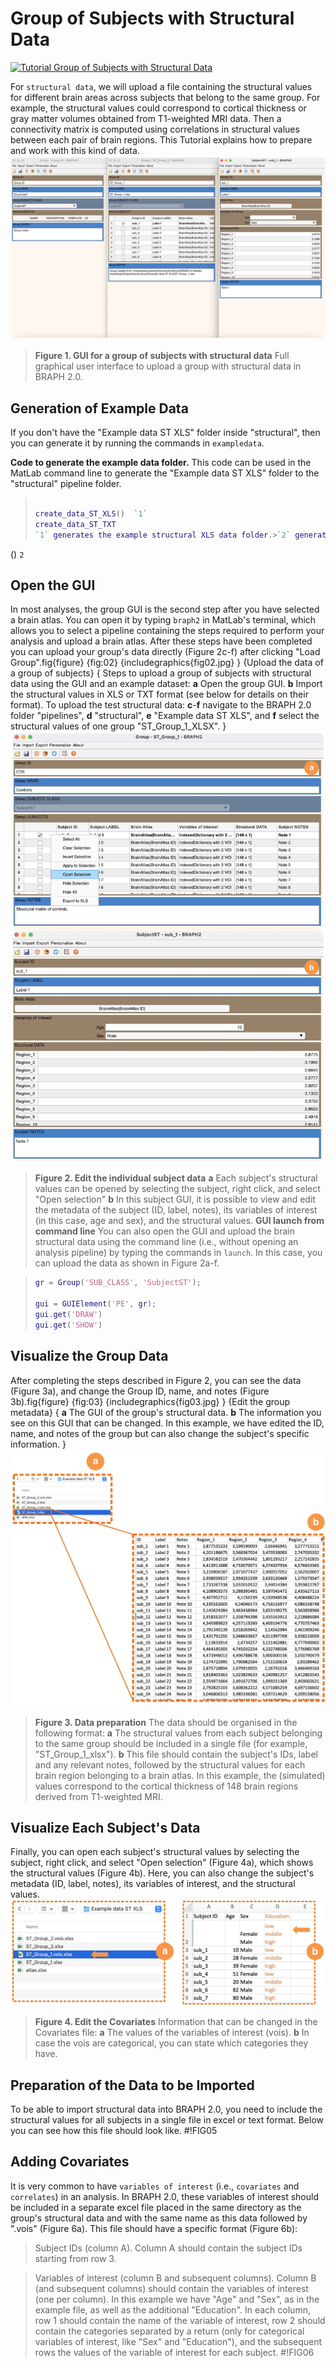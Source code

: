 # Group of Subjects with Structural Data

[![Tutorial Group of Subjects with Structural Data](https://img.shields.io/badge/PDF-Download-red?style=flat-square&logo=adobe-acrobat-reader)](tut_gr_st.pdf)

For `structural data`, we will upload a file containing the structural values for different brain areas across subjects that belong to the same group. For example, the structural values could correspond to cortical thickness or gray matter volumes obtained from T1-weighted MRI data. Then a connectivity matrix is computed using correlations in structural values between each pair of brain regions. This Tutorial explains how to prepare and work with this kind of data.
<img src="fig01.jpg" alt="GUI for a group of subjects with structural data">

> **Figure 1. GUI for a group of subjects with structural data**
> Full graphical user interface to upload a group with structural data in BRAPH 2.0. 
## Generation of Example Data

If you don't have the "Example data ST XLS" folder inside "structural", then you can generate it by running the commands in `exampledata`.

**Code to generate the example data folder.**
		This code can be used in the MatLab command line to generate the "Example data ST XLS" folder to the "structural" pipeline folder.
> ```matlab
> 
> create_data_ST_XLS()  `1`
> create_data_ST_TXT
>`1` generates the example structural XLS data folder.>`2` generates the example structural TXT data folder.

()  `2`
> 
## Open the GUI

In most analyses, the group GUI is the second step after you have selected a brain atlas. You can open it by typing `braph2` in MatLab's terminal, which allows you to select a pipeline containing the steps required to perform your analysis and upload a brain atlas. After these steps have been completed you can upload your group's data directly (Figure 2c-f) after clicking "Load Group".fig{figure}
	{fig:02}
	{includegraphics{fig02.jpg}
	}
	{Upload the data of a group of subjects}
	{
	Steps to upload a group of subjects with structural data using the GUI and an example dataset: 
	**a** Open the group GUI.
	**b** Import the structural values in XLS or TXT format (see below for details on their format).
	To upload the test structural data:
	**c**-**f** navigate to the BRAPH 2.0 folder "pipelines", **d** "structural",  **e** "Example data ST XLS", and **f** select the structural values of one group "ST_Group_1_XLSX".
	}
<img src="fig04.jpg" alt="Edit the individual subject data">

> **Figure 2. Edit the individual subject data**
> **a**  Each subject's structural values can be opened by selecting the subject, right click, and select "Open selection"
	**b** In this subject GUI, it is possible to view and edit the metadata of the subject (ID, label, notes), its variables of interest (in this case, age and sex), and the structural values. 
> **GUI launch from command line**
 You can also open the GUI and upload the brain structural data using the command line (i.e., without opening an analysis pipeline) by typing the commands in `launch`. In this case, you can upload the data as shown in Figure 2a-f.
 
> ```matlab
> gr = Group('SUB_CLASS', 'SubjectST');
> 
> gui = GUIElement('PE', gr);
> gui.get('DRAW')
> gui.get('SHOW')
> ```
## Visualize the Group Data

After completing the steps described in Figure 2, you can see the data (Figure 3a), and change the Group ID, name, and notes (Figure 3b).fig{figure}
	{fig:03}
	{includegraphics{fig03.jpg}
	}
	{Edit the group metadata}
	{ 
	**a** The GUI of the group's structural data. 
	**b** The information you see on this GUI that can be changed. In this example, we have edited the ID, name, and notes of the group but can also change the subject's specific information.
	}
<img src="fig05.jpg" alt="Data preparation">

> **Figure 3. Data preparation**
> The data should be organised in the following format:
	**a** The structural values from each subject belonging to the same group should be included in a single file (for example, "ST_Group_1_xlsx"). 
	**b** This file should contain the subject's IDs, label and any relevant notes, followed by the structural values for each brain region belonging to a brain atlas. In this example, the (simulated) values correspond to the cortical thickness of 148 brain regions derived from T1-weighted MRI.
## Visualize Each Subject's Data

Finally, you can open each subject's structural values by selecting the subject, right click, and select "Open selection" (Figure 4a), which shows the structural values (Figure 4b). Here, you can also change the subject's metadata (ID, label, notes), its variables of interest, and the structural values.
<img src="fig06.jpg" alt="Edit the Covariates">

> **Figure 4. Edit the Covariates**
> Information that can be changed in the Covariates file: 
	**a** The values of the variables of interest (vois).
	**b** In case the vois are categorical, you can state which categories they have.
## Preparation of the Data to be Imported

To be able to import structural data into BRAPH 2.0, you need to include the structural values for all subjects in a single file in excel or text format. Below you can see how this file should look like.
#!FIG05

## Adding Covariates
It is very common to have `variables of interest` (i.e., `covariates` and `correlates`) in an analysis. In BRAPH 2.0, these variables of interest should be included in a separate excel file placed in the same directory as the group's structural data and with the same name as this data followed by ".vois" (Figure 6a). This file should have a specific format (Figure 6b):
> Subject IDs (column A).
Column A should contain the subject IDs starting from row 3.

> Variables of interest (column B and subsequent columns).
Column B (and subsequent columns) should contain the variables of interest (one per column). 
In this example we have "Age" and "Sex", as in the example file, as well as the additional "Education".
In each column, row 1 should contain the name of the variable of interest, row 2 should contain the categories separated by a return (only for categorical variables of interest, like "Sex" and "Education"), and the subsequent rows the values of the variable of interest for each subject.
#!FIG06
